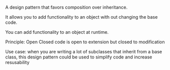A design pattern that favors composition over inheritance.

It allows you to add functionality to an object with out changing the base
code.

You can add functionality to an object at runtime.

Principle: Open Closed
code is open to extension but closed to modification

Use case:
when you are writing a lot of subclasses that inherit from a base class, this
design pattern could be used to simplify code and increase resusability

